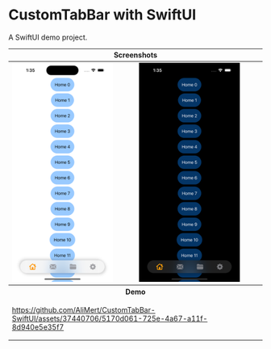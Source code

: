 # CustomTabBar with SwiftUI

A SwiftUI demo project.

<table>
<thead>
   <tr>
        <th colspan="5"><div align="center">Screenshots</div></th>
  </tr>
</thead>
<tbody>
   <tr>
       <td>
         <img src="screenshots/light.png" width="200"> 
      </td>
        <td>
         <img src="screenshots/dark.png" width="200"> 
        </td>
  </tr>

  <tr> 
     <th colspan="5">
     <div align="center">
        <b>Demo</b>
</div>
</th>
  </tr>
  <tr>
     <td colspan="5">   

https://github.com/AliMert/CustomTabBar-SwiftUI/assets/37440706/5170d061-725e-4a67-a11f-8d940e5e35f7

  </tr>
</tbody>
</table>
